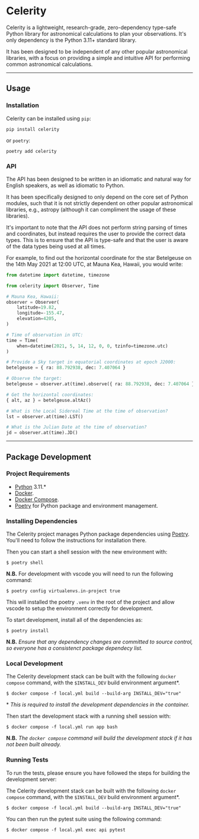# Celerity

Celerity is a lightweight, research-grade, zero-dependency type-safe Python library for astronomical calculations to plan your observations. It's only dependency is the Python 3.11+ standard library.

It has been designed to be independent of any other popular astronomical libraries, with a focus on providing a simple and intuitive API for performing common astronomical calculations.

---

## Usage

### Installation

Celerity can be installed using `pip`:

```console
pip install celerity
```

 or `poetry`:

```console
poetry add celerity
```

### API

The API has been designed to be written in an idiomatic and natural way for English speakers, as well as idiomatic to Python. 

It has been specifically designed to only depend on the core set of Python modules, such that it is not strictly dependent on other popular astronomical libraries, e.g., astropy (although it can compliment the usage of these libraries).

It's important to note that the API does not perform string parsing of times and coordinates, but instead requires the user to provide the correct data types. This is to ensure that the API is type-safe and that the user is aware of the data types being used at all times.

For example, to find out the horizontal coordinate for the star Betelgeuse on the 14th May 2021 at 12:00 UTC, at Mauna Kea, Hawaii, you would write:

```python
from datetime import datetime, timezone

from celerity import Observer, Time

# Mauna Kea, Hawaii:
observer = Observer(
    latitude=19.82,
    longitude=-155.47,
    elevation=4205,
)

# Time of observation in UTC:
time = Time(
    when=datetime(2021, 5, 14, 12, 0, 0, tzinfo=timezone.utc)
)

# Provide a Sky target in equatorial coordinates at epoch J2000:
betelgeuse = { ra: 88.792938, dec: 7.407064 }

# Observe the target:
betelgeuse = observer.at(time).observe({ ra: 88.792938, dec: 7.407064 })

# Get the horizontal coordinates:
{ alt, az } = betelgeuse.altAz()

# What is the Local Sidereal Time at the time of observation?
lst = observer.at(time).LST()

# What is the Julian Date at the time of observation?
jd = observer.at(time).JD()
```

---

## Package Development

### Project Requirements

- [Python](https://www.python.org/) 3.11.*
- [Docker](https://www.docker.com/).
- [Docker Compose](https://docs.docker.com/compose/install/).
- [Poetry](https://python-poetry.org/) for Python package and environment management.

### Installing Dependencies

The Celerity project manages Python package dependencies using [Poetry](https://python-poetry.org/). You'll need to follow the instructions for installation there.

Then you can start a shell session with the new environment with:

```console
$ poetry shell
```

**N.B.** For development with vscode you will need to run the following command:

```console
$ poetry config virtualenvs.in-project true
```

This will installed the poetry `.venv` in the root of the project and allow vscode to setup the environment correctly for development.

To start development, install all of the dependencies as:

```console
$ poetry install
```

**N.B.** _Ensure that any dependency changes are committed to source control, so everyone has a consistenct package dependecy list._

### Local Development

The Celerity development stack can be built with the following `docker` `compose` command, with the `$INSTALL_DEV` build environment argument\*.

```console
$ docker compose -f local.yml build --build-arg INSTALL_DEV="true"
```

\* _This is required to install the development dependencies in the container._

Then start the development stack with a running shell session with:

```console
$ docker compose -f local.yml run app bash
```

**N.B.** _The `docker compose` command will build the development stack if it has not been built already._

### Running Tests

To run the tests, please ensure you have followed the steps for building the development server:

The Celerity development stack can be built with the following `docker` `compose` command, with the `$INSTALL_DEV` build environment argument\*.

```console
$ docker compose -f local.yml build --build-arg INSTALL_DEV="true"
```

You can then run the pytest suite using the following command:

```
$ docker compose -f local.yml exec api pytest
```